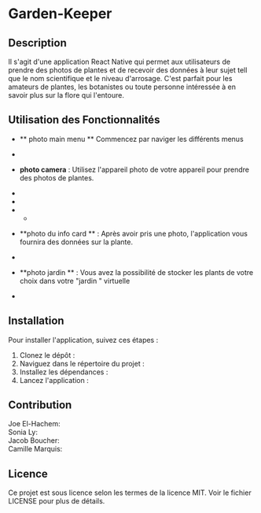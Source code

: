 # Garden-Keeper


## Description

Il s'agit d'une application React Native qui permet aux utilisateurs de prendre des photos de plantes et de recevoir des données à leur sujet tell que le nom scientifique et le niveau d'arrosage. C'est parfait pour les amateurs de plantes, les botanistes ou toute personne intéressée à en savoir plus sur la flore qui l'entoure.

## Utilisation des Fonctionnalités

- ** photo main menu ** Commencez par naviger les différents menus


- 
- **photo camera** : Utilisez l'appareil photo de votre appareil pour prendre des photos de plantes.
- 

-
- - 
- **photo du info card ** : Après avoir pris une photo, l'application vous fournira des données sur la plante.
- 
- **photo jardin ** : Vous avez la possibilité de stocker les plants de votre choix dans votre "jardin " virtuelle

- 
## Installation

Pour installer l'application, suivez ces étapes :

1. Clonez le dépôt : 
2. Naviguez dans le répertoire du projet : 
3. Installez les dépendances : 
4. Lancez l'application : 



## Contribution

Joe El-Hachem:  
Sonia Ly:   
Jacob Boucher:  
Camille Marquis:  

## Licence

Ce projet est sous licence selon les termes de la licence MIT. Voir le fichier LICENSE pour plus de détails.
